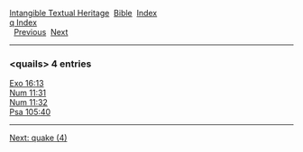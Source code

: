 [Intangible Textual Heritage](../../index)  [Bible](../index) 
[Index](index)   
[q Index](_q_)  
  [Previous](c09039)  [Next](c09041) 

------------------------------------------------------------------------

### &lt;quails&gt; 4 entries

[Exo 16:13](../kjv/exo016.htm#013)  
[Num 11:31](../kjv/num011.htm#031)  
[Num 11:32](../kjv/num011.htm#032)  
[Psa 105:40](../kjv/psa105.htm#040)  

------------------------------------------------------------------------

[Next: quake (4)](c09041)
